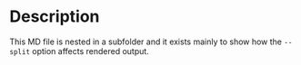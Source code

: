 # Description

This MD file is nested in a subfolder and it exists mainly to show how the `--split` option affects rendered output.